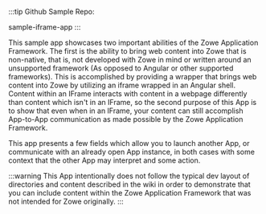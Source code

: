 <?xml version="1.0" encoding="UTF-8"?><?workdir /opt/dita-ot/out/.tmp?><?workdir-uri file:/opt/dita-ot/out/.tmp/?><?path2project ../../?><?path2project-uri ../../?><?path2rootmap-uri ../../?><topic xmlns:ditaarch="http://dita.oasis-open.org/architecture/2005/" xmlns:dita-ot="http://dita-ot.sourceforge.net/ns/201007/dita-ot" class="- topic/topic " ditaarch:DITAArchVersion="1.2" domains="(topic hi-d) (topic ut-d) (topic indexing-d) (topic hazard-d) (topic abbrev-d) (topic pr-d) (topic sw-d) (topic ui-d)" id="add-iframe-app-to-zowe" xtrf="file:/opt/dita-ot/data/extend/extend-desktop/iframe-sample.md" xtrc="topic:1;182:3"><title class="- topic/title " xtrf="file:/opt/dita-ot/data/extend/extend-desktop/iframe-sample.md" xtrc="title:1;182:3">Add Iframe App to Zowe</title><body class="- topic/body " xtrf="file:/opt/dita-ot/data/extend/extend-desktop/iframe-sample.md" xtrc="body:1;182:3"><p class="- topic/p " xtrf="file:/opt/dita-ot/data/extend/extend-desktop/iframe-sample.md" xtrc="p:1;182:3">:::tip Github Sample Repo:
<xref class="- topic/xref " href="https://github.com/zowe/sample-iframe-app" format="html" scope="external" xtrf="file:/opt/dita-ot/data/extend/extend-desktop/iframe-sample.md" xtrc="xref:1;182:3">sample-iframe-app</xref>
:::</p><p class="- topic/p " xtrf="file:/opt/dita-ot/data/extend/extend-desktop/iframe-sample.md" xtrc="p:2;182:3">This sample app showcases two important abilities of the Zowe Application Framework.
The first is the ability to bring web content into Zowe that is non-native, that is, not developed with Zowe in mind or written around an unsupported framework (As opposed to Angular or other supported frameworks).
This is accomplished by providing a wrapper that brings web content into Zowe by utilizing an iframe wrapped in an Angular shell.
Content within an IFrame interacts with content in a webpage differently than content which isn't in an IFrame, so the second purpose of this App is to show that even when in an IFrame, your content can still accomplish App-to-App communication as made possible by the Zowe Application Framework.</p><p class="- topic/p " xtrf="file:/opt/dita-ot/data/extend/extend-desktop/iframe-sample.md" xtrc="p:3;182:3">This app presents a few fields which allow you to launch another App, or communicate with an already open App instance, in both cases with some context that the other App may interpret and some action.</p><p class="- topic/p " xtrf="file:/opt/dita-ot/data/extend/extend-desktop/iframe-sample.md" xtrc="p:4;182:3">:::warning
This App intentionally does not follow the typical dev layout of directories and content described in <xref class="- topic/xref " href="https://github.com/zowe/zlux/wiki/ZLUX-App-filesystem-structure" format="html" scope="external" xtrf="file:/opt/dita-ot/data/extend/extend-desktop/iframe-sample.md" xtrc="xref:2;182:3">the wiki</xref> in order to demonstrate that you can include content within the Zowe Application Framework that was not intended for Zowe originally.
:::</p></body></topic>